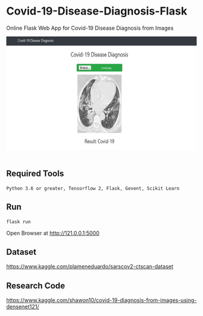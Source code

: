 # Covid-19-Disease-Diagnosis-Flask
Online Flask Web App for Covid-19 Disease Diagnosis from Images <br>

<img src="demo.JPG" width="600" height="300"/><br><br>

## Required Tools
```
Python 3.6 or greater, Tensorflow 2, Flask, Gevent, Scikit Learn
```

## Run
```
flask run
```

Open Browser at http://121.0.0.1:5000

## Dataset

https://www.kaggle.com/plameneduardo/sarscov2-ctscan-dataset


## Research Code

https://www.kaggle.com/shawon10/covid-19-diagnosis-from-images-using-densenet121/



